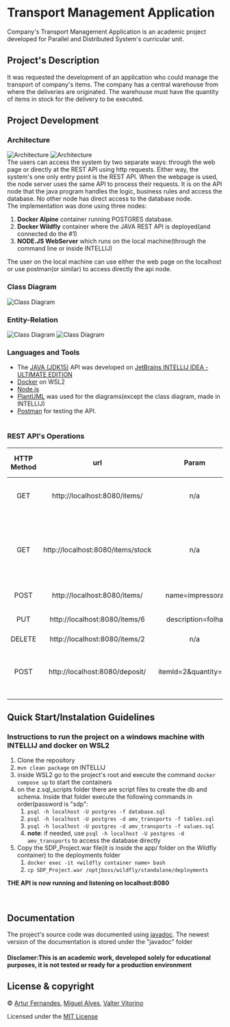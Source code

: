 # Transport Management Application
Company's Transport Management Application is an academic project developed for Parallel and Distributed System's 
curricular unit.


## Project's Description
It was requested the development of an application who could manage the transport of company's items. The company has a
central warehouse from where the deliveries are originated. The warehouse must have the quantity of items in stock
for the delivery to be executed.


## Project Development

### Architecture
![Architecture](./src/applicationArchitecture-light.png#gh-light-mode-only)
![Architecture](./src/applicationArchitecture-dark.png#gh-dark-mode-only)
<br>The users can access the system by two separate ways: through the web page or directly at the REST API using http requests.
Either way, the system's one only entry point is the REST API. When the webpage is used, the node server uses the same
API to process their requests. It is on the API node that the java program handles the logic, business rules and access 
the database. No other node has direct access to the database node.<br>
The implementation was done using three nodes:
1. **Docker Alpine** container running POSTGRES database.
2. **Docker Wildfly** container where the JAVA REST API is deployed(and connected do the #1)
3. **NODE.JS WebServer** which runs on the local machine(through the command line or inside INTELLIJ) 

The user on the local machine can use either the web page on the localhost or use postman(or similar) to access directly
the api node.


### Class Diagram
![Class Diagram](./src/SDPFinalProject_classDiagram.png)
### Entity-Relation
![Class Diagram](./src/ER_light.png#gh-light-mode-only)
![Class Diagram](./src/ER_dark.png#gh-dark-mode-only)




### Languages and Tools
- The [JAVA (JDK15)](https://www.java.com) API was developed on [JetBrains INTELLIJ IDEA - ULTIMATE EDITION](https://www.jetbrains.com/idea/)
- [Docker](https://www.docker.com/) on WSL2
- [Node.js](https://nodejs.org)
- [PlantUML](https://plantuml.com) was used for the diagrams(except the class diagram, made in INTELLIJ)
- [Postman](https://www.postman.com) for testing the API.<br><br>


### REST API's Operations

| HTTP Method |                url                |        Param         |                            Op. Description                             |                 HTTP response code (OK)                 |    HTTP response code (NOK)     |   HTTP response code (NOK)    |
|:-----------:|:---------------------------------:|:--------------------:|:----------------------------------------------------------------------:|:-------------------------------------------------------:|:-------------------------------:|:-----------------------------:|
|     GET     |   http://localhost:8080/items/    |         n/a          |                returns a JSON of all items in database                 | [{"name":"rocha","description":"rocha","quantity":"15}] |    {"error":"no items found}    |              n/a              |
|     GET     | http://localhost:8080/items/stock |         n/a          | returns a JSON of all items whose quantity in stock >0 in the database | [{"name":"rocha","description":"rocha","quantity":"15}] |    {"error":"no items found}    |              n/a              |
|    POST     |   http://localhost:8080/items/    |   name=impressora    |                            Creates new item                            |       {"impressora";"item guardado com sucesso"}        |   {"nome":"valor já existe!"}   |              n/a              |
|     PUT     |   http://localhost:8080/items/6   |  description=folha   |                     Changes an item's description                      |            {"6":"item guardado com sucesso"}            |               n/a               |              n/a              |
|   DELETE    |   http://localhost:8080/items/2   |         n/a          |                                  n/a                                   |                           n/a                           |               n/a               |              n/a              |
|    POST     |  http://localhost:8080/deposit/   | itemId=2&quantity=25 |           Deposits some quantity in an already existent item           |       {"<Item name>":"item guardado com sucesso"}       | {"erro":"opção não disponível"} | {"nome":"item não existente"} |


## Quick Start/Instalation Guidelines
### Instructions to run the project on a windows machine with INTELLIJ and docker on WSL2

1. Clone the repository
2. `mvn clean package` on INTELLIJ
3. inside WSL2 go to the project's root and execute the command `docker compose up` to start the containers
4. on the z.sql_scripts folder there are script files to create the db and schema. Inside that folder execute the following commands in order(password is "sdp":
   1. `psql -h localhost -U postgres -f database.sql`
   2. `psql -h localhost -U postgres -d amv_transports -f tables.sql`
   3. `psql -h localhost -U postgres -d amv_transports -f values.sql`
   4. **note**: if needed, use `psql -h localhost -U postgres -d amv_transports` to access the database directly 
5. Copy the SDP_Project.war file(it is inside the app/ folder on the Wildfly container) to the deployments folder
   1. `docker exec -it <wildfly container name> bash`
   2. `cp SDP_Project.war /optjboss/wildfly/standalone/deployments`

**THE API is now running and listening on localhost:8080**

<br>


## Documentation
The project's source code was documented using [javadoc](https://docs.oracle.com/javase/7/docs/technotes/tools/windows/javadoc.html). The newest version of the documentation is stored under the "javadoc" folder 

#### Disclamer:This is an academic work, developed solely for educational purposes, it is not tested or ready for a production environment

## License & copyright
© [Artur Fernandes](https://github.com/Artur30002667), [Miguel Alves](https://github.com/mogilev), [Valter Vitorino](https://github.com/valtervitorino)

Licensed under the [MIT License](LICENSE)
